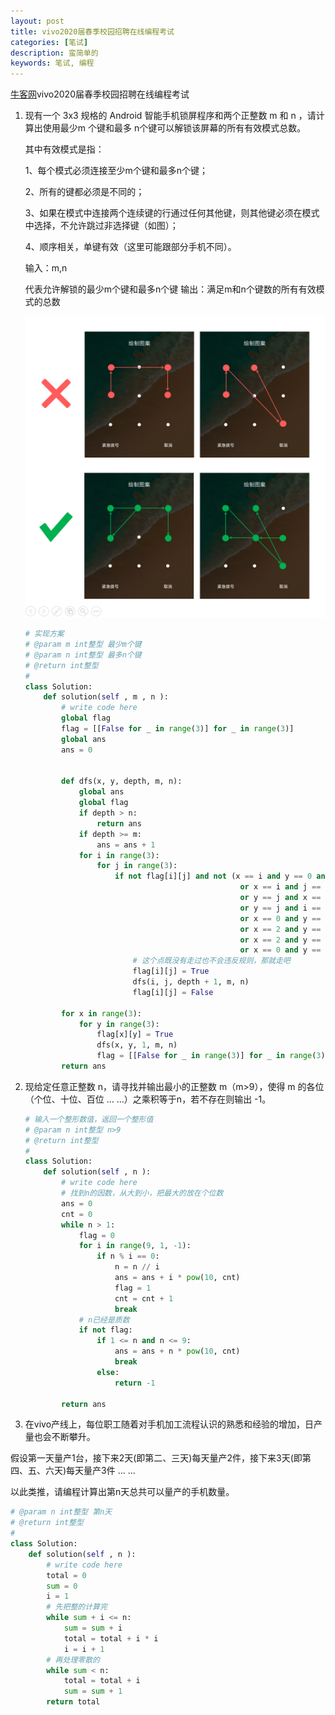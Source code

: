 ```yaml
---
layout: post
title: vivo2020届春季校园招聘在线编程考试
categories: [笔试]
description: 蛮简单的
keywords: 笔试, 编程
---
```


[牛客网](https://www.nowcoder.com/test/22390442/summary)vivo2020届春季校园招聘在线编程考试

1. 现有一个 3x3 规格的 Android 智能手机锁屏程序和两个正整数 m 和 n ，请计算出使用最少m 个键和最多 n个键可以解锁该屏幕的所有有效模式总数。

   其中有效模式是指：

   1、每个模式必须连接至少m个键和最多n个键；

   2、所有的键都必须是不同的；

   3、如果在模式中连接两个连续键的行通过任何其他键，则其他键必须在模式中选择，不允许跳过非选择键（如图）；

   4、顺序相关，单键有效（这里可能跟部分手机不同）。

   输入：m,n

   代表允许解锁的最少m个键和最多n个键
   输出：满足m和n个键数的所有有效模式的总数

   <img src="/images/posts/vivo2020_1/1.png"/>

   ```python
   # 实现方案
   # @param m int整型 最少m个键
   # @param n int整型 最多n个键
   # @return int整型
   #
   class Solution:
       def solution(self , m , n ):
           # write code here
           global flag
           flag = [[False for _ in range(3)] for _ in range(3)]
           global ans
           ans = 0
            
            
           def dfs(x, y, depth, m, n):
               global ans
               global flag
               if depth > n:
                   return ans
               if depth >= m:
                   ans = ans + 1
               for i in range(3):
                   for j in range(3):
                       if not flag[i][j] and not (x == i and y == 0 and j == 2 and flag[i][1] == False
                                                   or x == i and j == 0 and y == 2 and flag[i][1] == False
                                                   or y == j and x == 0 and i == 2 and flag[1][j] == False
                                                   or y == j and i == 0 and x == 2 and flag[1][j] == False
                                                   or x == 0 and y == 0 and i == 2 and j == 2 and flag[1][1] == False
                                                   or x == 2 and y == 2 and i == 0 and j == 0 and flag[1][1] == False
                                                   or x == 2 and y == 0 and i == 0 and j == 2 and flag[1][1] == False
                                                   or x == 0 and y == 2 and i == 2 and j == 0 and flag[1][1] == False):
                           # 这个点既没有走过也不会违反规则，那就走吧
                           flag[i][j] = True
                           dfs(i, j, depth + 1, m, n)
                           flag[i][j] = False
            
           for x in range(3):
               for y in range(3):
                   flag[x][y] = True
                   dfs(x, y, 1, m, n)
                   flag = [[False for _ in range(3)] for _ in range(3)]
           return ans
   ```

   

2. 现给定任意正整数 n，请寻找并输出最小的正整数 m（m>9），使得 m 的各位（个位、十位、百位 ... ...）之乘积等于n，若不存在则输出 -1。

   ```python
   # 输入一个整形数值，返回一个整形值
   # @param n int整型 n>9
   # @return int整型
   #
   class Solution:
       def solution(self , n ):
           # write code here
           # 找到n的因数，从大到小，把最大的放在个位数
           ans = 0
           cnt = 0
           while n > 1:
               flag = 0
               for i in range(9, 1, -1):
                   if n % i == 0:
                       n = n // i
                       ans = ans + i * pow(10, cnt)
                       flag = 1
                       cnt = cnt + 1
                       break
               # n已经是质数
               if not flag:
                   if 1 <= n and n <= 9:
                       ans = ans + n * pow(10, cnt)
                       break
                   else:
                       return -1
                    
           return ans
   ```

   

3. 在vivo产线上，每位职工随着对手机加工流程认识的熟悉和经验的增加，日产量也会不断攀升。

假设第一天量产1台，接下来2天(即第二、三天)每天量产2件，接下来3天(即第四、五、六天)每天量产3件 ... ... 

以此类推，请编程计算出第n天总共可以量产的手机数量。

```python
# @param n int整型 第n天
# @return int整型
#
class Solution:
    def solution(self , n ):
        # write code here
        total = 0
        sum = 0
        i = 1
        # 先把整的计算完
        while sum + i <= n:
            sum = sum + i
            total = total + i * i
            i = i + 1
        # 再处理零散的
        while sum < n:
            total = total + i
            sum = sum + 1
        return total

```

